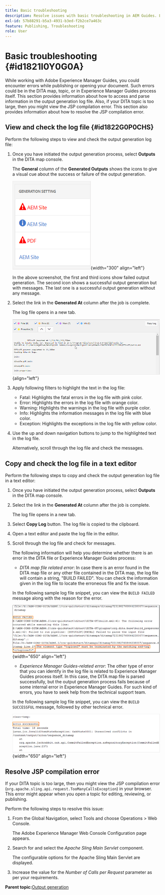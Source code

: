 ```yaml
---
title: Basic troubleshooting
description: Resolve issues with basic troubleshooting in AEM Guides. Learn to view, copy, and check the log file in a text editor and resolve JSP compilation errors.
exl-id: 57b88291-b5a3-4931-b3ed-f2b2ce7a463c
feature: Publishing, Troubleshooting
role: User
---
```

# Basic troubleshooting {#id1821I0Y0G0A}

While working with Adobe Experience Manager Guides, you could encounter errors while publishing or opening your document. Such errors could be in the DITA map, topic, or in Experience Manager Guides process itself. This section provides information about how to access and parse information in the output generation log file. Also, if your DITA topic is too large, then you might view the JSP compilation error. This section also provides information about how to resolve the JSP compilation error.

## View and check the log file {#id1822G0P0CHS}

Perform the following steps to view and check the output generation log file:

1.  Once you have initiated the output generation process, select **Outputs** in the DITA map console.

    The **General** column of the **Generated Outputs** shows the icons to give a visual cue about the success or failure of the output generation.

    ![](images/output-general-settings.png){width="300" align="left"}

    In the above screenshot, the first and third icons show failed output generation. The second icon shows a successful output generation but with messages. The last one is a successful output generation without any message.

1.  Select the link in the **Generated At** column after the job is complete.

    The log file opens in a new tab.

    ![](images/log-file.png){align="left"}

1.  Apply following filters to highlight the text in the log file:
    -   Fatal: Highlights the fatal errors in the log file with pink color.
    -   Error: Highlights the errors in the log file with orange color.
    -   Warning: Highlights the warnings in the log file with purple color.
    -   Info: Highlights the information messages in the log file with blue color.
    -   Exception: Highlights the exceptions in the log file with yellow color.
1.  Use the up and down navigation buttons to jump to the highlighted text in the log file.

    Alternatively, scroll through the log file and check the messages.


## Copy and check the log file in a text editor 

Perform the following steps to copy and check the output generation log file in a text editor:

1.  Once you have initiated the output generation process, select **Outputs** in the DITA map console.

1.  Select the link in the **Generated At** column after the job is complete.

    The log file opens in a new tab.

1.  Select **Copy Log** button. The log file is copied to the clipboard.
1.  Open a text editor and paste the log file in the editor.

1.  Scroll through the log file and check for messages.

    The following information will help you determine whether there is an error in the DITA file or Experience Manager Guides process:

    -   *DITA map file related error*: In case there is an error found in the DITA map file or any other file contained in the DITA map, the log file will contain a string, "BUILD FAILED". You can check the information given in the log file to locate the erroneous file and fix the issue.

    In the following sample log file snippet, you can view the `BUILD FAILED` message along with the reason for the error.

    ![](images/dita-error-in-log-file.png){width="650" align="left"}

    -   *Experience Manager Guides-related error*: The other type of error that you can identify in the log file is related to Experience Manager Guides process itself. In this case, the DITA map file is parsed successfully, but the output generation process fails because of some internal error in Experience Manager Guides. For such kind of errors, you have to seek help from the technical support team.

    In the following sample log file snippet, you can view the `BUILD SUCCESSFUL` message, followed by other technical error.

    ![](images/process-error-in-log-file.png){width="650" align="left"}


## Resolve JSP compilation error 

If your DITA topic is too large, then you might view the JSP compilation error \(`org.apache.sling.api.request.TooManyCallsException`\) in your browser. This error might appear when you open a topic for editing, reviewing, or publishing.

Perform the following steps to resolve this issue:

1.  From the Global Navigation, select Tools and choose Operations \> Web Console.

    The Adobe Experience Manager Web Console Configuration page appears.

1.  Search for and select the *Apache Sling Main Servlet* component.

    The configurable options for the Apache Sling Main Servlet are displayed.

1.  Increase the value for the *Number of Calls per Request* parameter as per your requirements.


**Parent topic:**[Output generation](generate-output.md)
